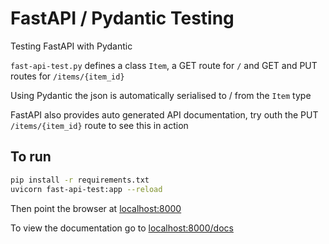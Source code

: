 # FastAPI / Pydantic Testing

Testing FastAPI with Pydantic

`fast-api-test.py` defines a class `Item`, a GET route for `/` and GET and PUT routes for `/items/{item_id}`

Using Pydantic the json is automatically serialised to / from the `Item` type

FastAPI also provides auto generated API documentation, try outh the PUT `/items/{item_id}` route to see this in action

## To run
```bash
pip install -r requirements.txt
uvicorn fast-api-test:app --reload
```
Then point the browser at [localhost:8000](http://localhost:8000/)

To view the documentation go to [localhost:8000/docs](http://localhost:8000/docs)
